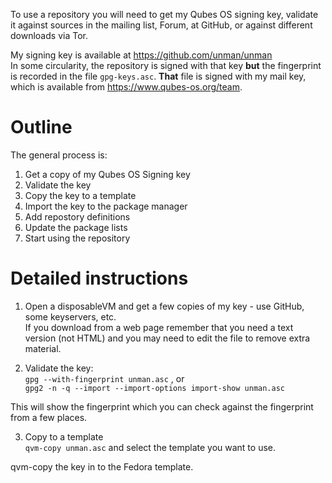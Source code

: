 To use a repository you will need to get my Qubes OS signing key, validate it
against sources in the mailing list, Forum, at GitHub, or against different
downloads via Tor.

My signing key is available at https://github.com/unman/unman  
In some circularity, the repository is signed with that key **but** the fingerprint is recorded in the file `gpg-keys.asc`.
**That** file is signed with my mail key, which is available from https://www.qubes-os.org/team.

# Outline
The general process is:  
1. Get a copy of my Qubes OS Signing key
2. Validate the key
3. Copy the key to a template
4. Import the key to the package manager
5. Add repostory definitions
6. Update the package lists
7. Start using the repository

# Detailed instructions

1. Open a disposableVM and get a few copies of my key - use GitHub, some keyservers, etc.  
If you download from a web page remember that you need a text version (not HTML) and you may need to edit the file to remove extra material.  

2. Validate the key:  
`gpg --with-fingerprint unman.asc` , or  
`gpg2 -n -q --import --import-options import-show unman.asc`

This will show the fingerprint which you can check against the fingerprint from a few places.

3. Copy to a template  
`qvm-copy unman.asc` and select the template you want to use.

qvm-copy the key in to the Fedora template.
